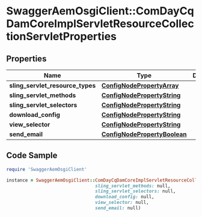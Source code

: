 # SwaggerAemOsgiClient::ComDayCqDamCoreImplServletResourceCollectionServletProperties

## Properties

Name | Type | Description | Notes
------------ | ------------- | ------------- | -------------
**sling_servlet_resource_types** | [**ConfigNodePropertyArray**](ConfigNodePropertyArray.md) |  | [optional] 
**sling_servlet_methods** | [**ConfigNodePropertyString**](ConfigNodePropertyString.md) |  | [optional] 
**sling_servlet_selectors** | [**ConfigNodePropertyString**](ConfigNodePropertyString.md) |  | [optional] 
**download_config** | [**ConfigNodePropertyString**](ConfigNodePropertyString.md) |  | [optional] 
**view_selector** | [**ConfigNodePropertyString**](ConfigNodePropertyString.md) |  | [optional] 
**send_email** | [**ConfigNodePropertyBoolean**](ConfigNodePropertyBoolean.md) |  | [optional] 

## Code Sample

```ruby
require 'SwaggerAemOsgiClient'

instance = SwaggerAemOsgiClient::ComDayCqDamCoreImplServletResourceCollectionServletProperties.new(sling_servlet_resource_types: null,
                                 sling_servlet_methods: null,
                                 sling_servlet_selectors: null,
                                 download_config: null,
                                 view_selector: null,
                                 send_email: null)
```


